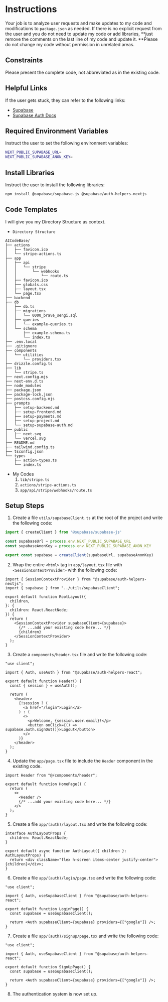 # Instructions

Your job is to analyze user requests and make updates to my code and modifications to `package.json` as needed. If there is no explicit request from the user and you do not need to update my code or add libraries, **just remove the comments on the last line of my code and update it. **Please do not change my code without permission in unrelated areas.

## Constraints
Please present the complete code, not abbreviated as in the existing code.

## Helpful Links

If the user gets stuck, they can refer to the following links:

- [Supabase](https://supabase.com/)
- [Supabase Auth Docs](https://supabase.com/docs/guides/auth)

## Required Environment Variables

Instruct the user to set the following environment variables:

```bash
NEXT_PUBLIC_SUPABASE_URL=
NEXT_PUBLIC_SUPABASE_ANON_KEY=
```

## Install Libraries

Instruct the user to install the following libraries:

```bash
npm install @supabase/supabase-js @supabase/auth-helpers-nextjs
```

## Code Templates

I will give you my Directory Structure as context.
- `Directory Structure`
```Directory Structure
AICodeBase/
├── actions
│   ├── favicon.ico
│   └── stripe-actions.ts
├── app
│   ├── api
│   │   └── stripe
│   │       └── webhooks
│   │           └── route.ts
│   ├── favicon.ico
│   ├── globals.css
│   ├── layout.tsx
│   └── page.tsx
├── backend
├── db
│   ├── db.ts
│   ├── migrations
│   │   └── 0000_brave_sengi.sql
│   ├── queries
│   │   └── example-queries.ts
│   └── schema
│       ├── example-schema.ts
│       └── index.ts
├── .env.local
├── .gitignore
├── components
│   └── utilities
│       └── providers.tsx
├── drizzle.config.ts
├── lib
│   └── stripe.ts
├── next.config.mjs
├── next-env.d.ts
├── node_modules
├── package.json
├── package-lock.json
├── postcss.config.mjs
├── prompts
│   ├── setup-backend.md
│   ├── setup-frontend.md
│   ├── setup-payments.md
│   ├── setup-project.md
│   └── setup-supabase-auth.md
├── public
│   ├── next.svg
│   └── vercel.svg
├── README.md
├── tailwind.config.ts
├── tsconfig.json
└── types
    ├── action-types.ts
    └── index.ts
```

- My Codes
  1. `lib/stripe.ts`
  2. `actions/stripe-actions.ts`
  3. `app/api/stripe/webhooks/route.ts`












## Setup Steps

1. Create a file `utils/supabaseClient.ts` at the root of the project and write the following code:

```ts
import { createClient } from '@supabase/supabase-js'

const supabaseUrl = process.env.NEXT_PUBLIC_SUPABASE_URL
const supabaseAnonKey = process.env.NEXT_PUBLIC_SUPABASE_ANON_KEY

export const supabase = createClient(supabaseUrl, supabaseAnonKey)
```

2. Wrap the entire `<html>` tag in `app/layout.tsx` file with `<SessionContextProvider>` with the following code:

```tsx
import { SessionContextProvider } from "@supabase/auth-helpers-nextjs";
import { supabase } from "../utils/supabaseClient";

export default function RootLayout({
  children,
}: {
  children: React.ReactNode;
}) {
  return (
    <SessionContextProvider supabaseClient={supabase}>
      {/* ...add your existing code here... */}
      {children}
    </SessionContextProvider>
  );
}
```

3. Create a `components/header.tsx` file and write the following code:

```tsx
"use client";

import { Auth, useAuth } from "@supabase/auth-helpers-react";

export default function Header() {
  const { session } = useAuth();

  return (
    <header>
      {!session ? (
        <a href="/login">Login</a>
      ) : (
        <>
          <p>Welcome, {session.user.email}!</p>
          <button onClick={() => supabase.auth.signOut()}>Logout</button>
        </>
      )}
    </header>
  );
}
```

4. Update the `app/page.tsx` file to include the `Header` component in the existing code.

```tsx
import Header from "@/components/header";

export default function HomePage() {
  return (
    <>
      <Header />
      {/* ...add your existing code here... */}
    </>
  );
}
```

5. Create a file `app/(auth)/layout.tsx` and write the following code:

```tsx
interface AuthLayoutProps {
  children: React.ReactNode;
}

export default async function AuthLayout({ children }: AuthLayoutProps) {
  return <div className="flex h-screen items-center justify-center">{children}</div>;
}
```

6. Create a file `app/(auth)/login/page.tsx` and write the following code:

```tsx
"use client";

import { Auth, useSupabaseClient } from "@supabase/auth-helpers-react";

export default function LoginPage() {
  const supabase = useSupabaseClient();

  return <Auth supabaseClient={supabase} providers={["google"]} />;
}
```

7. Create a file `app/(auth)/signup/page.tsx` and write the following code:

```tsx
"use client";

import { Auth, useSupabaseClient } from "@supabase/auth-helpers-react";

export default function SignUpPage() {
  const supabase = useSupabaseClient();

  return <Auth supabaseClient={supabase} providers={["google"]} />;
}
```

8. The authentication system is now set up.
